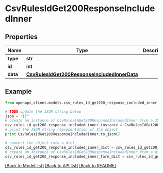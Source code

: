 # CsvRulesIdGet200ResponseIncludedInner


## Properties
Name | Type | Description | Notes
------------ | ------------- | ------------- | -------------
**type** | **str** |  | [optional] 
**id** | **int** |  | [optional] 
**data** | [**CsvRulesIdGet200ResponseIncludedInnerData**](CsvRulesIdGet200ResponseIncludedInnerData.md) |  | [optional] 

## Example

```python
from openapi_client.models.csv_rules_id_get200_response_included_inner import CsvRulesIdGet200ResponseIncludedInner

# TODO update the JSON string below
json = "{}"
# create an instance of CsvRulesIdGet200ResponseIncludedInner from a JSON string
csv_rules_id_get200_response_included_inner_instance = CsvRulesIdGet200ResponseIncludedInner.from_json(json)
# print the JSON string representation of the object
print CsvRulesIdGet200ResponseIncludedInner.to_json()

# convert the object into a dict
csv_rules_id_get200_response_included_inner_dict = csv_rules_id_get200_response_included_inner_instance.to_dict()
# create an instance of CsvRulesIdGet200ResponseIncludedInner from a dict
csv_rules_id_get200_response_included_inner_form_dict = csv_rules_id_get200_response_included_inner.from_dict(csv_rules_id_get200_response_included_inner_dict)
```
[[Back to Model list]](../README.md#documentation-for-models) [[Back to API list]](../README.md#documentation-for-api-endpoints) [[Back to README]](../README.md)


